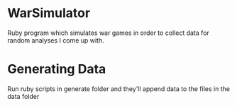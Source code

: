 WarSimulator
============

 Ruby program which simulates war games in order to collect data for random analyses I come up with.

Generating Data
===============

 Run ruby scripts in generate folder and they'll append data to the files in the data folder
